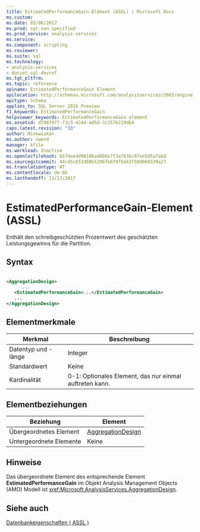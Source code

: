 ```yaml
---
title: EstimatedPerformanceGain-Element (ASSL) | Microsoft Docs
ms.custom: 
ms.date: 03/06/2017
ms.prod: sql-non-specified
ms.prod_service: analysis-services
ms.service: 
ms.component: scripting
ms.reviewer: 
ms.suite: sql
ms.technology:
- analysis-services
- docset-sql-devref
ms.tgt_pltfrm: 
ms.topic: reference
apiname: EstimatedPerformanceGain Element
apilocation: http://schemas.microsoft.com/analysisservices/2003/engine
apitype: Schema
applies_to: SQL Server 2016 Preview
f1_keywords: EstimatedPerformanceGain
helpviewer_keywords: EstimatedPerformanceGain element
ms.assetid: d7487977-73c3-4244-ad5d-3c357b219db4
caps.latest.revision: "33"
author: Minewiskan
ms.author: owend
manager: kfile
ms.workload: Inactive
ms.openlocfilehash: b574ee4d98186ad406e7f3a763bc07ee5d5a7abd
ms.sourcegitcommit: 44cd5c651488b5296fb679f6d43f50d068339a27
ms.translationtype: HT
ms.contentlocale: de-DE
ms.lasthandoff: 11/17/2017
---
```

# <a name="estimatedperformancegain-element-assl"></a>EstimatedPerformanceGain-Element (ASSL)
  Enthält den schreibgeschützten Prozentwert des geschätzten Leistungsgewinns für die Partition.  
  
## <a name="syntax"></a>Syntax  
  
```xml  
  
<AggregationDesign>  
      ...  
   <EstimatedPerformanceGain>...</EstimatedPerformanceGain>  
   ...  
</AggregationDesign>  
```  
  
## <a name="element-characteristics"></a>Elementmerkmale  
  
|Merkmal|Beschreibung|  
|--------------------|-----------------|  
|Datentyp und -länge|Integer|  
|Standardwert|Keine|  
|Kardinalität|0-1: Optionales Element, das nur einmal auftreten kann.|  
  
## <a name="element-relationships"></a>Elementbeziehungen  
  
|Beziehung|Element|  
|------------------|-------------|  
|Übergeordnetes Element|[AggregationDesign](../../../analysis-services/scripting/objects/aggregationdesign-element-assl.md)|  
|Untergeordnete Elemente|Keine|  
  
## <a name="remarks"></a>Hinweise  
 Das übergeordnete Element des entsprechende Element **EstimatedPerformanceGain** im Objekt Analysis Management Objects (AMO) Modell ist <xref:Microsoft.AnalysisServices.AggregationDesign>.  
  
## <a name="see-also"></a>Siehe auch  
 [Datenbankeigenschaften &#40; ASSL &#41;](../../../analysis-services/scripting/properties/properties-assl.md)  
  
  

